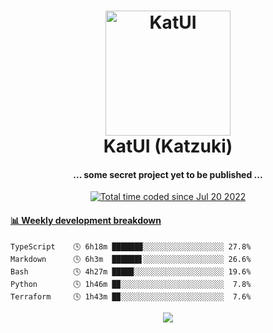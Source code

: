<h1 align="center">
  <img src="https://kokecacao.me/static/img/katzuki.png" alt="KatUI" width="200">
  <br>KatUI (Katzuki)<br>
</h1>

<h4 align="center">... some secret project yet to be published ...</h4>

<p align="center">
  <a href="https://wakatime.com/@5d39136d-911d-4ceb-9dae-178d9dbef0cd"><img src="https://wakatime.com/badge/user/5d39136d-911d-4ceb-9dae-178d9dbef0cd.svg" alt="Total time coded since Jul 20 2022" /></a>
</p>

<!-- waka-box start -->
#### <a href="https://gist.github.com/5db7183a9e07f1193716cb2b94e5d0e1" target="_blank">📊 Weekly development breakdown</a>
```text
TypeScript    🕓 6h18m ██████▉░░░░░░░░░░░░░░░░░░ 27.8%
Markdown      🕓 6h3m  ██████▋░░░░░░░░░░░░░░░░░░ 26.6%
Bash          🕓 4h27m ████▉░░░░░░░░░░░░░░░░░░░░ 19.6%
Python        🕓 1h46m █▉░░░░░░░░░░░░░░░░░░░░░░░  7.8%
Terraform     🕓 1h43m █▉░░░░░░░░░░░░░░░░░░░░░░░  7.6%
```
<!-- Powered by https://github.com/YouEclipse/waka-box-go . -->
<!-- waka-box end -->

<p align="center">
  <img src="https://count.getloli.com/get/@:koke_cacao?theme=rule34">
</p>
